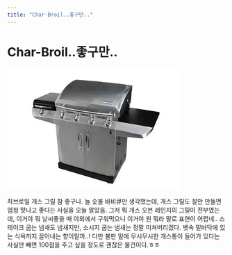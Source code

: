 ```yaml
---
title: "Char-Broil..좋구만.."
---
```

# Char-Broil..좋구만..


![image](/assets/images/2726e11f390c7133b9a0a7f1c662b4d1.jpg)

차브로일 개스 그릴 참 좋구나. 늘 숯불 바비큐만 생각했는데, 개스 그릴도 잘만 만들면 엄청 맛나고 좋다는 사실을 오늘 알았음.
그저 뭐 개스 오븐 레인지의 그릴이 전부였는데, 이거야 뭐 날씨좋을 때 야외에서 구워먹으니 이거야 원 뭐라 말로 표현이 어렵네..
스테이크 굽는 냄새도 냄새지만, 소시지 굽는 냄새는 정말 미쳐버리겠다. 뱃속 밑바닥에 있는 식욕까지 끌어내는 향이랄까..!
다만 불판 밑에 무시무시한 개스통이 들어가 있다는 사실만 빼면 100점을 주고 싶을 정도로 괜찮은 물건이다.ㅎㅎ


